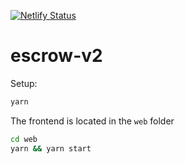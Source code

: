 [![Netlify Status](https://api.netlify.com/api/v1/badges/b31e6cae-7d69-402e-a928-4222ab682697/deploy-status?branch=master)](https://app.netlify.com/sites/kleros-escrow-v2/deploys)

# escrow-v2

Setup:

```bash
yarn
```

The frontend is located in the `web` folder

```bash
cd web
yarn && yarn start
```
